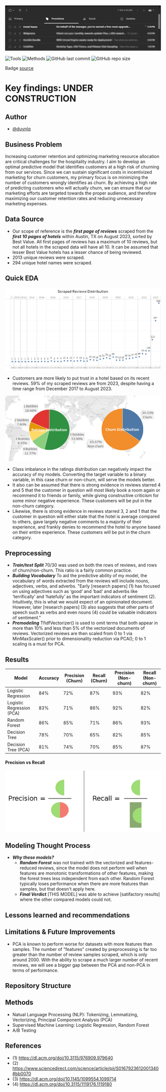 ![banner](images/hotel_incentive.png)

![Tools](https://img.shields.io/badge/Tools-Python,_SQL,_Tableau-yellow)
![Methods](https://img.shields.io/badge/Methods-Webscraping,_EDA,_NLP,_Gridsearch,_PCA,_Logistic_Regression,_Random_Forest-red)
![GitHub last commit](https://img.shields.io/github/last-commit/duynlq/scraped-reviews-customer-churn-prediction)
![GitHub repo size](https://img.shields.io/github/repo-size/duynlq/scraped-reviews-customer-churn-prediction)

Badge [source](https://shields.io/)

# Key findings: UNDER CONSTRUCTION

## Author
- [@duynlq](https://github.com/duynlq)

## Business Problem

Increasing customer retention and optimizing marketing resource allocation are critical challenges for the hospitality industry. I aim to develop an optimal predictive model that identifies customers at a high risk of churning from our services. Since we can sustain significant costs in incentivized marketing for churn customers, my primary focus is on minimizing the number of customers wrongly identifies as churn. By achieving a high rate of predicting customers who will actually churn, we can ensure that our marketing efforts are targeted towards the proper audience, and therefore maximizing our customer retention rates and reducing unnecessary marketing expenses.

## Data Source

- Our scope of reference is the **_first page of reviews_** scraped from the **_first 10 pages of hotels_** within Austin, TX on August 2023, sorted by Best Value. All first pages of reviews has a maximum of 10 reviews, but not all hotels in the scraped data will have all 10. It can be assumed that lesser Best Value hotels has a lesser chance of being reviewed.
- 2013 unique reviews were scraped.
- 294 unique hotel names were scraped.

## Quick EDA
![reviews distribution](images/scraped_reviews_distribution.png)
- Customers are more likely to put trust in a hotel based on its recent reviews. 59% of my scraped reviews are from 2023, despite having a time range from December 2017 to August 2023.

![class distribution](images/class_distribution.png)
- Class imbalance in the ratings distribution can negatively impact the accuracy of my models. Converting the target variable to a binary variable, in this case churn or non-churn, will serve the models better.
- It also can be assumed that there is strong evidence in reviews starred 4 and 5 that the customer in question will most likely book a room again or recommend it to friends or family, while giving constructive criticism for some minor negative experience. These customers will be put in the non-churn category.
- Likewise, there is strong evidence in reviews starred 3, 2 and 1 that the customer in question will either state that the hotel is average compared to others, gave largely negative comments to a majority of their experience, and frankly denies to recommend the hotel to anyone based on their entire experience. These customers will be put in the churn category.

## Preprocessing
- **_Train/test Split_** 70/30 was used on both the rows of reviews, and rows of churn/non-churn. This ratio is a fairly common practice.
- **_Building Vocabulary_** To aid the predictive ability of my model, the vocabulary of words extracted from the reviews will include nouns, adjectives, verbs, and adverbs. "Early [research papers] (1) has focused on using adjectives such as ‘good’ and ‘bad’ and adverbs like ‘terrifically’ and ‘hatefully’ as the important indicators of sentiment (2). Intuitively, this is what we would expect of an opinionated document. However, later [research papers] (3) also suggests that other parts of speech such as verbs and even nouns (4) could be valuable indicators of sentiment."
- **_Premodeling_** TfidfVectorizer() is used to omit terms that both appear in more than 10% and less than 5% of the vectorized documents of reviews. Vectorized reviews are then scaled from 0 to 1 via MinMaxScaler() prior to dimensionality reduction via PCA(); 0 to 1 scaling is a must for PCA.
  
## Results
| Model    | Accuracy | Precision (Churn) | Recall (Churn) | Precision (Non-churn) | Recall (Non-churn) |
| -------- | ------- | -------- | ------- | -------- | ------- |
| Logistic Regression       | 84% | 72% | 87% | 93% | 82% |
| Logistic Regression (PCA) | 83% | 71% | 86% | 92% | 82% |
| Random Forest             | 86% | 85% | 71% | 86% | 93% |
| Decision Tree             | 78% | 70% | 65% | 82% | 85% |
| Decision Tree (PCA)       | 81% | 74% | 70% | 85% | 87% |
#### Precision vs Recall
![precisionvsrecall](images/precision_vs_recall.png)

## Modeling Thought Process
- **_Why these models?_**
  - **_Random Forest_** was not trained with the vectorized and features-reduced reviews, since the model does not perform well when features are monotonic transformations of other features, making the forest trees less independent from each other. Random Forest typically loses performance when there are more features than samples, but that doesn't apply here.
  - **_Final Verdict_** [THIS MODEL] was able to achieve [satifactory results] where the other compared models could not.


## Lessons learned and recommendations

## Limitations & Future Improvements
- PCA is known to perform worse for datasets with more features than samples. The number of "features" created by preprocessing is far too greater than the number of review samples scraped, which is only around 2000. With the ability to scrape a much larger number of recent reviews, we will see a bigger gap between the PCA and non-PCA in terms of performance.

## Repository Structure

## Methods
- Natual Language Processing (NLP): Tokenizing, Lemmatizing, Vectorizing, Principal Component Analysis (PCA)
- Supervised Machine Learning: Logistic Regression, Random Forest
- A/B Testing

## References
- (1) https://dl.acm.org/doi/10.3115/976909.979640
- (2) https://www.sciencedirect.com/science/article/pii/S0167923612001340#bb0070
- (3) https://dl.acm.org/doi/10.1145/1099554.1099714
- (4) https://dl.acm.org/doi/10.3115/1119176.1119180
